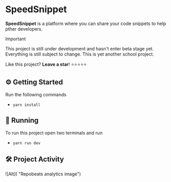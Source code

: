 # SpeedSnippet

**SpeedSnippet** is a platform where you can share your code snippets to help pther developers.

> [!IMPORTANT]  
> This project is still under development and hasn't enter beta stage yet. Everything is still subject to change. This is yet another school project.

Like this project? **Leave a star**! ⭐⭐⭐⭐⭐

## ⚙️ Getting Started

Run the following commands

-   `yarn install`

## 🚀 Running

To run this project open two terminals and run

-   `yarn run dev`

## 🛠️ Project Activity

![Alt]( "Repobeats analytics image")
